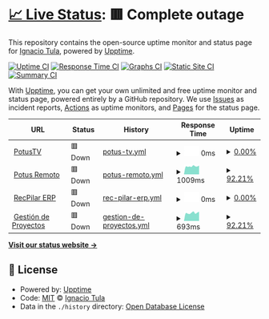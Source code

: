 # [📈 Live Status](https://logos914.github.io/potus-estado): <!--live status--> **🟥 Complete outage**

This repository contains the open-source uptime monitor and status page for [Ignacio Tula](www.logos.net.ar), powered by [Upptime](https://github.com/upptime/upptime).

[![Uptime CI](https://github.com/logos914/potus-estado/workflows/Uptime%20CI/badge.svg)](https://github.com/logos914/potus-estado/actions?query=workflow%3A%22Uptime+CI%22)
[![Response Time CI](https://github.com/logos914/potus-estado/workflows/Response%20Time%20CI/badge.svg)](https://github.com/logos914/potus-estado/actions?query=workflow%3A%22Response+Time+CI%22)
[![Graphs CI](https://github.com/logos914/potus-estado/workflows/Graphs%20CI/badge.svg)](https://github.com/logos914/potus-estado/actions?query=workflow%3A%22Graphs+CI%22)
[![Static Site CI](https://github.com/logos914/potus-estado/workflows/Static%20Site%20CI/badge.svg)](https://github.com/logos914/potus-estado/actions?query=workflow%3A%22Static+Site+CI%22)
[![Summary CI](https://github.com/logos914/potus-estado/workflows/Summary%20CI/badge.svg)](https://github.com/logos914/potus-estado/actions?query=workflow%3A%22Summary+CI%22)

With [Upptime](https://upptime.js.org), you can get your own unlimited and free uptime monitor and status page, powered entirely by a GitHub repository. We use [Issues](https://github.com/logos914/potus-estado/issues) as incident reports, [Actions](https://github.com/logos914/potus-estado/actions) as uptime monitors, and [Pages](https://logos914.github.io/potus-estado) for the status page.

<!--start: status pages-->
<!-- This summary is generated by Upptime (https://github.com/upptime/upptime) -->
<!-- Do not edit this manually, your changes will be overwritten -->
<!-- prettier-ignore -->
| URL | Status | History | Response Time | Uptime |
| --- | ------ | ------- | ------------- | ------ |
| <img alt="" src="https://icons.duckduckgo.com/ip3/tv.potus.ar.ico" height="13"> [PotusTV](https://tv.potus.ar) | 🟥 Down | [potus-tv.yml](https://github.com/logos914/potus-estado/commits/HEAD/history/potus-tv.yml) | <details><summary><img alt="Response time graph" src="./graphs/potus-tv/response-time-week.png" height="20"> 0ms</summary><br><a href="https://logos914.github.io/potus-estado/history/potus-tv"><img alt="Response time 834" src="https://img.shields.io/endpoint?url=https%3A%2F%2Fraw.githubusercontent.com%2Flogos914%2Fpotus-estado%2FHEAD%2Fapi%2Fpotus-tv%2Fresponse-time.json"></a><br><a href="https://logos914.github.io/potus-estado/history/potus-tv"><img alt="24-hour response time 0" src="https://img.shields.io/endpoint?url=https%3A%2F%2Fraw.githubusercontent.com%2Flogos914%2Fpotus-estado%2FHEAD%2Fapi%2Fpotus-tv%2Fresponse-time-day.json"></a><br><a href="https://logos914.github.io/potus-estado/history/potus-tv"><img alt="7-day response time 0" src="https://img.shields.io/endpoint?url=https%3A%2F%2Fraw.githubusercontent.com%2Flogos914%2Fpotus-estado%2FHEAD%2Fapi%2Fpotus-tv%2Fresponse-time-week.json"></a><br><a href="https://logos914.github.io/potus-estado/history/potus-tv"><img alt="30-day response time 0" src="https://img.shields.io/endpoint?url=https%3A%2F%2Fraw.githubusercontent.com%2Flogos914%2Fpotus-estado%2FHEAD%2Fapi%2Fpotus-tv%2Fresponse-time-month.json"></a><br><a href="https://logos914.github.io/potus-estado/history/potus-tv"><img alt="1-year response time 853" src="https://img.shields.io/endpoint?url=https%3A%2F%2Fraw.githubusercontent.com%2Flogos914%2Fpotus-estado%2FHEAD%2Fapi%2Fpotus-tv%2Fresponse-time-year.json"></a></details> | <details><summary><a href="https://logos914.github.io/potus-estado/history/potus-tv">0.00%</a></summary><a href="https://logos914.github.io/potus-estado/history/potus-tv"><img alt="All-time uptime 90.87%" src="https://img.shields.io/endpoint?url=https%3A%2F%2Fraw.githubusercontent.com%2Flogos914%2Fpotus-estado%2FHEAD%2Fapi%2Fpotus-tv%2Fuptime.json"></a><br><a href="https://logos914.github.io/potus-estado/history/potus-tv"><img alt="24-hour uptime 0.00%" src="https://img.shields.io/endpoint?url=https%3A%2F%2Fraw.githubusercontent.com%2Flogos914%2Fpotus-estado%2FHEAD%2Fapi%2Fpotus-tv%2Fuptime-day.json"></a><br><a href="https://logos914.github.io/potus-estado/history/potus-tv"><img alt="7-day uptime 0.00%" src="https://img.shields.io/endpoint?url=https%3A%2F%2Fraw.githubusercontent.com%2Flogos914%2Fpotus-estado%2FHEAD%2Fapi%2Fpotus-tv%2Fuptime-week.json"></a><br><a href="https://logos914.github.io/potus-estado/history/potus-tv"><img alt="30-day uptime 1.38%" src="https://img.shields.io/endpoint?url=https%3A%2F%2Fraw.githubusercontent.com%2Flogos914%2Fpotus-estado%2FHEAD%2Fapi%2Fpotus-tv%2Fuptime-month.json"></a><br><a href="https://logos914.github.io/potus-estado/history/potus-tv"><img alt="1-year uptime 83.09%" src="https://img.shields.io/endpoint?url=https%3A%2F%2Fraw.githubusercontent.com%2Flogos914%2Fpotus-estado%2FHEAD%2Fapi%2Fpotus-tv%2Fuptime-year.json"></a></details>
| <img alt="" src="https://icons.duckduckgo.com/ip3/remoto.potus.ar.ico" height="13"> [Potus Remoto](https://remoto.potus.ar) | 🟥 Down | [potus-remoto.yml](https://github.com/logos914/potus-estado/commits/HEAD/history/potus-remoto.yml) | <details><summary><img alt="Response time graph" src="./graphs/potus-remoto/response-time-week.png" height="20"> 1009ms</summary><br><a href="https://logos914.github.io/potus-estado/history/potus-remoto"><img alt="Response time 1236" src="https://img.shields.io/endpoint?url=https%3A%2F%2Fraw.githubusercontent.com%2Flogos914%2Fpotus-estado%2FHEAD%2Fapi%2Fpotus-remoto%2Fresponse-time.json"></a><br><a href="https://logos914.github.io/potus-estado/history/potus-remoto"><img alt="24-hour response time 1421" src="https://img.shields.io/endpoint?url=https%3A%2F%2Fraw.githubusercontent.com%2Flogos914%2Fpotus-estado%2FHEAD%2Fapi%2Fpotus-remoto%2Fresponse-time-day.json"></a><br><a href="https://logos914.github.io/potus-estado/history/potus-remoto"><img alt="7-day response time 1009" src="https://img.shields.io/endpoint?url=https%3A%2F%2Fraw.githubusercontent.com%2Flogos914%2Fpotus-estado%2FHEAD%2Fapi%2Fpotus-remoto%2Fresponse-time-week.json"></a><br><a href="https://logos914.github.io/potus-estado/history/potus-remoto"><img alt="30-day response time 1170" src="https://img.shields.io/endpoint?url=https%3A%2F%2Fraw.githubusercontent.com%2Flogos914%2Fpotus-estado%2FHEAD%2Fapi%2Fpotus-remoto%2Fresponse-time-month.json"></a><br><a href="https://logos914.github.io/potus-estado/history/potus-remoto"><img alt="1-year response time 1205" src="https://img.shields.io/endpoint?url=https%3A%2F%2Fraw.githubusercontent.com%2Flogos914%2Fpotus-estado%2FHEAD%2Fapi%2Fpotus-remoto%2Fresponse-time-year.json"></a></details> | <details><summary><a href="https://logos914.github.io/potus-estado/history/potus-remoto">92.21%</a></summary><a href="https://logos914.github.io/potus-estado/history/potus-remoto"><img alt="All-time uptime 95.67%" src="https://img.shields.io/endpoint?url=https%3A%2F%2Fraw.githubusercontent.com%2Flogos914%2Fpotus-estado%2FHEAD%2Fapi%2Fpotus-remoto%2Fuptime.json"></a><br><a href="https://logos914.github.io/potus-estado/history/potus-remoto"><img alt="24-hour uptime 45.44%" src="https://img.shields.io/endpoint?url=https%3A%2F%2Fraw.githubusercontent.com%2Flogos914%2Fpotus-estado%2FHEAD%2Fapi%2Fpotus-remoto%2Fuptime-day.json"></a><br><a href="https://logos914.github.io/potus-estado/history/potus-remoto"><img alt="7-day uptime 92.21%" src="https://img.shields.io/endpoint?url=https%3A%2F%2Fraw.githubusercontent.com%2Flogos914%2Fpotus-estado%2FHEAD%2Fapi%2Fpotus-remoto%2Fuptime-week.json"></a><br><a href="https://logos914.github.io/potus-estado/history/potus-remoto"><img alt="30-day uptime 98.14%" src="https://img.shields.io/endpoint?url=https%3A%2F%2Fraw.githubusercontent.com%2Flogos914%2Fpotus-estado%2FHEAD%2Fapi%2Fpotus-remoto%2Fuptime-month.json"></a><br><a href="https://logos914.github.io/potus-estado/history/potus-remoto"><img alt="1-year uptime 91.96%" src="https://img.shields.io/endpoint?url=https%3A%2F%2Fraw.githubusercontent.com%2Flogos914%2Fpotus-estado%2FHEAD%2Fapi%2Fpotus-remoto%2Fuptime-year.json"></a></details>
| <img alt="" src="https://icons.duckduckgo.com/ip3/recpilar.potus.ar.ico" height="13"> [RecPilar ERP](https://recpilar.potus.ar) | 🟥 Down | [rec-pilar-erp.yml](https://github.com/logos914/potus-estado/commits/HEAD/history/rec-pilar-erp.yml) | <details><summary><img alt="Response time graph" src="./graphs/rec-pilar-erp/response-time-week.png" height="20"> 0ms</summary><br><a href="https://logos914.github.io/potus-estado/history/rec-pilar-erp"><img alt="Response time 1320" src="https://img.shields.io/endpoint?url=https%3A%2F%2Fraw.githubusercontent.com%2Flogos914%2Fpotus-estado%2FHEAD%2Fapi%2Frec-pilar-erp%2Fresponse-time.json"></a><br><a href="https://logos914.github.io/potus-estado/history/rec-pilar-erp"><img alt="24-hour response time 0" src="https://img.shields.io/endpoint?url=https%3A%2F%2Fraw.githubusercontent.com%2Flogos914%2Fpotus-estado%2FHEAD%2Fapi%2Frec-pilar-erp%2Fresponse-time-day.json"></a><br><a href="https://logos914.github.io/potus-estado/history/rec-pilar-erp"><img alt="7-day response time 0" src="https://img.shields.io/endpoint?url=https%3A%2F%2Fraw.githubusercontent.com%2Flogos914%2Fpotus-estado%2FHEAD%2Fapi%2Frec-pilar-erp%2Fresponse-time-week.json"></a><br><a href="https://logos914.github.io/potus-estado/history/rec-pilar-erp"><img alt="30-day response time 0" src="https://img.shields.io/endpoint?url=https%3A%2F%2Fraw.githubusercontent.com%2Flogos914%2Fpotus-estado%2FHEAD%2Fapi%2Frec-pilar-erp%2Fresponse-time-month.json"></a><br><a href="https://logos914.github.io/potus-estado/history/rec-pilar-erp"><img alt="1-year response time 1361" src="https://img.shields.io/endpoint?url=https%3A%2F%2Fraw.githubusercontent.com%2Flogos914%2Fpotus-estado%2FHEAD%2Fapi%2Frec-pilar-erp%2Fresponse-time-year.json"></a></details> | <details><summary><a href="https://logos914.github.io/potus-estado/history/rec-pilar-erp">0.00%</a></summary><a href="https://logos914.github.io/potus-estado/history/rec-pilar-erp"><img alt="All-time uptime 84.65%" src="https://img.shields.io/endpoint?url=https%3A%2F%2Fraw.githubusercontent.com%2Flogos914%2Fpotus-estado%2FHEAD%2Fapi%2Frec-pilar-erp%2Fuptime.json"></a><br><a href="https://logos914.github.io/potus-estado/history/rec-pilar-erp"><img alt="24-hour uptime 0.00%" src="https://img.shields.io/endpoint?url=https%3A%2F%2Fraw.githubusercontent.com%2Flogos914%2Fpotus-estado%2FHEAD%2Fapi%2Frec-pilar-erp%2Fuptime-day.json"></a><br><a href="https://logos914.github.io/potus-estado/history/rec-pilar-erp"><img alt="7-day uptime 0.00%" src="https://img.shields.io/endpoint?url=https%3A%2F%2Fraw.githubusercontent.com%2Flogos914%2Fpotus-estado%2FHEAD%2Fapi%2Frec-pilar-erp%2Fuptime-week.json"></a><br><a href="https://logos914.github.io/potus-estado/history/rec-pilar-erp"><img alt="30-day uptime 1.38%" src="https://img.shields.io/endpoint?url=https%3A%2F%2Fraw.githubusercontent.com%2Flogos914%2Fpotus-estado%2FHEAD%2Fapi%2Frec-pilar-erp%2Fuptime-month.json"></a><br><a href="https://logos914.github.io/potus-estado/history/rec-pilar-erp"><img alt="1-year uptime 81.66%" src="https://img.shields.io/endpoint?url=https%3A%2F%2Fraw.githubusercontent.com%2Flogos914%2Fpotus-estado%2FHEAD%2Fapi%2Frec-pilar-erp%2Fuptime-year.json"></a></details>
| <img alt="" src="https://icons.duckduckgo.com/ip3/p.potus.ar.ico" height="13"> [Gestión de Proyectos](https://p.potus.ar) | 🟥 Down | [gestion-de-proyectos.yml](https://github.com/logos914/potus-estado/commits/HEAD/history/gestion-de-proyectos.yml) | <details><summary><img alt="Response time graph" src="./graphs/gestion-de-proyectos/response-time-week.png" height="20"> 693ms</summary><br><a href="https://logos914.github.io/potus-estado/history/gestion-de-proyectos"><img alt="Response time 877" src="https://img.shields.io/endpoint?url=https%3A%2F%2Fraw.githubusercontent.com%2Flogos914%2Fpotus-estado%2FHEAD%2Fapi%2Fgestion-de-proyectos%2Fresponse-time.json"></a><br><a href="https://logos914.github.io/potus-estado/history/gestion-de-proyectos"><img alt="24-hour response time 1105" src="https://img.shields.io/endpoint?url=https%3A%2F%2Fraw.githubusercontent.com%2Flogos914%2Fpotus-estado%2FHEAD%2Fapi%2Fgestion-de-proyectos%2Fresponse-time-day.json"></a><br><a href="https://logos914.github.io/potus-estado/history/gestion-de-proyectos"><img alt="7-day response time 693" src="https://img.shields.io/endpoint?url=https%3A%2F%2Fraw.githubusercontent.com%2Flogos914%2Fpotus-estado%2FHEAD%2Fapi%2Fgestion-de-proyectos%2Fresponse-time-week.json"></a><br><a href="https://logos914.github.io/potus-estado/history/gestion-de-proyectos"><img alt="30-day response time 693" src="https://img.shields.io/endpoint?url=https%3A%2F%2Fraw.githubusercontent.com%2Flogos914%2Fpotus-estado%2FHEAD%2Fapi%2Fgestion-de-proyectos%2Fresponse-time-month.json"></a><br><a href="https://logos914.github.io/potus-estado/history/gestion-de-proyectos"><img alt="1-year response time 900" src="https://img.shields.io/endpoint?url=https%3A%2F%2Fraw.githubusercontent.com%2Flogos914%2Fpotus-estado%2FHEAD%2Fapi%2Fgestion-de-proyectos%2Fresponse-time-year.json"></a></details> | <details><summary><a href="https://logos914.github.io/potus-estado/history/gestion-de-proyectos">92.21%</a></summary><a href="https://logos914.github.io/potus-estado/history/gestion-de-proyectos"><img alt="All-time uptime 93.00%" src="https://img.shields.io/endpoint?url=https%3A%2F%2Fraw.githubusercontent.com%2Flogos914%2Fpotus-estado%2FHEAD%2Fapi%2Fgestion-de-proyectos%2Fuptime.json"></a><br><a href="https://logos914.github.io/potus-estado/history/gestion-de-proyectos"><img alt="24-hour uptime 45.45%" src="https://img.shields.io/endpoint?url=https%3A%2F%2Fraw.githubusercontent.com%2Flogos914%2Fpotus-estado%2FHEAD%2Fapi%2Fgestion-de-proyectos%2Fuptime-day.json"></a><br><a href="https://logos914.github.io/potus-estado/history/gestion-de-proyectos"><img alt="7-day uptime 92.21%" src="https://img.shields.io/endpoint?url=https%3A%2F%2Fraw.githubusercontent.com%2Flogos914%2Fpotus-estado%2FHEAD%2Fapi%2Fgestion-de-proyectos%2Fuptime-week.json"></a><br><a href="https://logos914.github.io/potus-estado/history/gestion-de-proyectos"><img alt="30-day uptime 98.21%" src="https://img.shields.io/endpoint?url=https%3A%2F%2Fraw.githubusercontent.com%2Flogos914%2Fpotus-estado%2FHEAD%2Fapi%2Fgestion-de-proyectos%2Fuptime-month.json"></a><br><a href="https://logos914.github.io/potus-estado/history/gestion-de-proyectos"><img alt="1-year uptime 91.61%" src="https://img.shields.io/endpoint?url=https%3A%2F%2Fraw.githubusercontent.com%2Flogos914%2Fpotus-estado%2FHEAD%2Fapi%2Fgestion-de-proyectos%2Fuptime-year.json"></a></details>

<!--end: status pages-->

[**Visit our status website →**](https://logos914.github.io/potus-estado)

## 📄 License

- Powered by: [Upptime](https://github.com/upptime/upptime)
- Code: [MIT](./LICENSE) © [Ignacio Tula](www.logos.net.ar)
- Data in the `./history` directory: [Open Database License](https://opendatacommons.org/licenses/odbl/1-0/)
